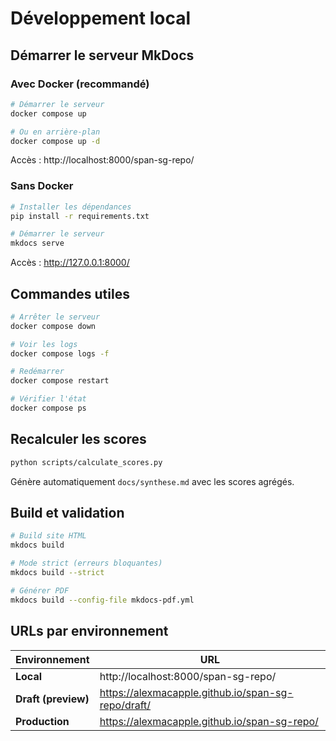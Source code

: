 # Développement local

## Démarrer le serveur MkDocs

### Avec Docker (recommandé)

```bash
# Démarrer le serveur
docker compose up

# Ou en arrière-plan
docker compose up -d
```

Accès : http://localhost:8000/span-sg-repo/

### Sans Docker

```bash
# Installer les dépendances
pip install -r requirements.txt

# Démarrer le serveur
mkdocs serve
```

Accès : http://127.0.0.1:8000/

## Commandes utiles

```bash
# Arrêter le serveur
docker compose down

# Voir les logs
docker compose logs -f

# Redémarrer
docker compose restart

# Vérifier l'état
docker compose ps
```

## Recalculer les scores

```bash
python scripts/calculate_scores.py
```

Génère automatiquement `docs/synthese.md` avec les scores agrégés.

## Build et validation

```bash
# Build site HTML
mkdocs build

# Mode strict (erreurs bloquantes)
mkdocs build --strict

# Générer PDF
mkdocs build --config-file mkdocs-pdf.yml
```

## URLs par environnement

| Environnement | URL |
|---|---|
| **Local** | http://localhost:8000/span-sg-repo/ |
| **Draft (preview)** | https://alexmacapple.github.io/span-sg-repo/draft/ |
| **Production** | https://alexmacapple.github.io/span-sg-repo/ |
